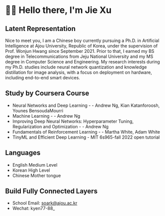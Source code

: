 # 👋👋 Hello there, I'm Jie Xu

## Latent Representation


Nice to meet you, I am a Chinese boy currently pursuing a Ph.D. in Artificial Intelligence at Ajou University, Republic of Korea, under the supervision of Prof. Wonjun Hwang since September 2021. Prior to that, I earned my BS degree in Telecommunications from Jeju National University and my MS degree in Computer Science and Engineering. My research interests during my Ph.D. studies include neural network quantization and knowledge distillation for image analysis, with a focus on deployment on hardware, including end-to-end smart devices.

## Study by Coursera Course
* Neural Networks and Deep Learning - - Andrew Ng, Kian Katanforoosh, Younes BensoudaMourri
* Machine Learning - - Andrew Ng
* Improving Deep Neural Networks: Hyperparameter Tuning, Regularization and Optimization - - Andrew Ng
* Fundamentals of Reinforcement Learning - - Martha White, Adam White
* TinyML and Efficient Deep Learning - MIT 6s965-fall 2022 open tutorial

## Languages
* English Medium Level
* Korean High Level
* Chinese Mother tongue

## Build Fully Connected Layers
* School Email: soark@ajou.ac.kr
* Wechat: kyen77-88_

